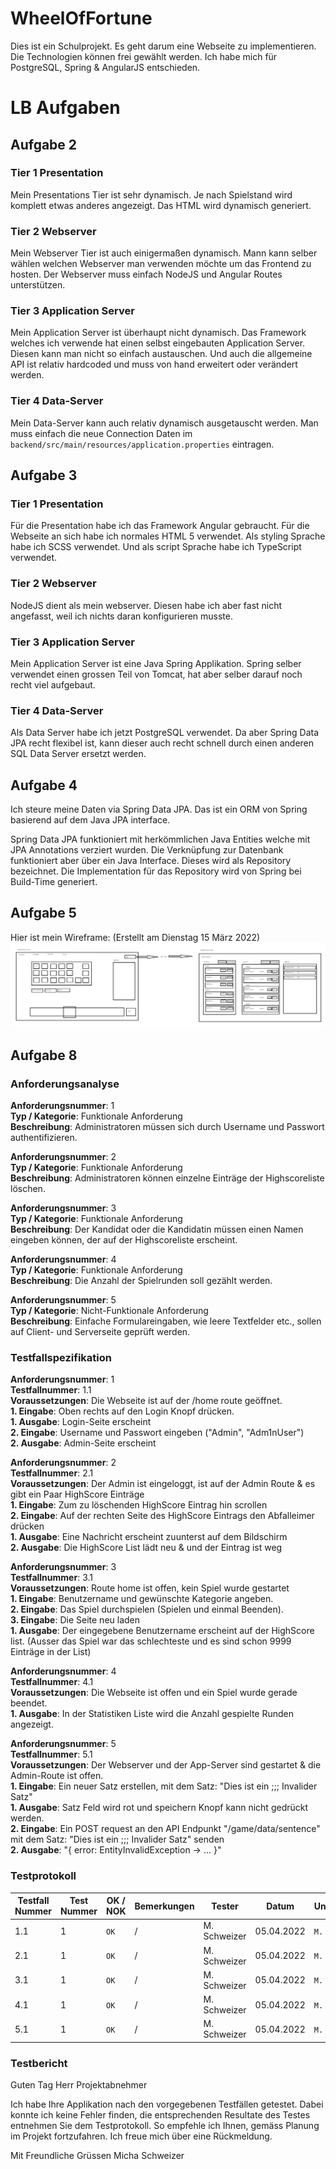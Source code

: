 # WheelOfFortune
Dies ist ein Schulprojekt. Es geht darum eine Webseite zu implementieren. Die Technologien können frei gewählt werden. Ich habe mich für PostgreSQL, Spring & AngularJS entschieden. 

# LB Aufgaben
## Aufgabe 2
### Tier 1 Presentation
Mein Presentations Tier ist sehr dynamisch. Je nach Spielstand wird komplett etwas anderes angezeigt. Das HTML wird dynamisch generiert.
### Tier 2 Webserver
Mein Webserver Tier ist auch einigermaßen dynamisch. Mann kann selber wählen welchen Webserver man verwenden möchte um das Frontend zu hosten. Der Webserver muss einfach NodeJS und Angular Routes unterstützen. 
### Tier 3 Application Server
Mein Application Server ist überhaupt nicht dynamisch. Das Framework welches ich verwende hat einen selbst eingebauten Application Server. Diesen kann man nicht so einfach austauschen. Und auch die allgemeine API ist relativ hardcoded und muss von hand erweitert oder verändert werden.
### Tier 4 Data-Server 
Mein Data-Server kann auch relativ dynamisch ausgetauscht werden. Man muss einfach die neue Connection Daten im `backend/src/main/resources/application.properties` eintragen.

## Aufgabe 3
### Tier 1 Presentation
Für die Presentation habe ich das Framework Angular gebraucht. Für die Webseite an sich habe ich normales HTML 5 verwendet. Als styling Sprache habe ich SCSS verwendet. Und als script Sprache habe ich TypeScript verwendet.  
### Tier 2 Webserver
NodeJS dient als mein webserver. Diesen habe ich aber fast nicht angefasst, weil ich nichts daran konfigurieren musste. 
### Tier 3 Application Server
Mein Application Server ist eine Java Spring Applikation. Spring selber verwendet einen grossen Teil von Tomcat, hat aber selber darauf noch recht viel aufgebaut.
### Tier 4 Data-Server 
Als Data Server habe ich jetzt PostgreSQL verwendet. Da aber Spring Data JPA recht flexibel ist, kann dieser auch recht schnell durch einen anderen SQL Data Server ersetzt werden.

## Aufgabe 4
Ich steure meine Daten via Spring Data JPA. Das ist ein ORM von Spring basierend auf dem Java JPA interface. 

Spring Data JPA funktioniert mit herkömmlichen Java Entities welche mit JPA Annotations verziert wurden. Die Verknüpfung zur Datenbank funktioniert aber über ein Java Interface. Dieses wird als Repository bezeichnet. Die Implementation für das Repository wird von Spring bei Build-Time generiert. 

## Aufgabe 5
Hier ist mein Wireframe: (Erstellt am Dienstag 15 März 2022) 
![Wireframe Visualisation](Wireframe.png "Wireframe Visualisation")

## Aufgabe 8
### Anforderungsanalyse

**Anforderungsnummer**: 1 <br>
**Typ / Kategorie**: Funktionale Anforderung <br>
**Beschreibung**: Administratoren müssen sich durch Username und Passwort authentifizieren.

**Anforderungsnummer**: 2 <br>
**Typ / Kategorie**: Funktionale Anforderung <br>
**Beschreibung**:  Administratoren können einzelne Einträge der Highscoreliste löschen.

**Anforderungsnummer**: 3 <br>
**Typ / Kategorie**: Funktionale Anforderung <br>
**Beschreibung**:  Der Kandidat oder die Kandidatin müssen einen Namen eingeben können, der auf der Highscoreliste erscheint.

**Anforderungsnummer**: 4 <br>
**Typ / Kategorie**: Funktionale Anforderung <br>
**Beschreibung**:  Die Anzahl der Spielrunden soll gezählt werden.

**Anforderungsnummer**: 5 <br>
**Typ / Kategorie**: Nicht-Funktionale Anforderung <br>
**Beschreibung**:  Einfache Formulareingaben, wie leere Textfelder etc., sollen auf Client- und Serverseite geprüft werden.

### Testfallspezifikation

**Anforderungsnummer**: 1 <br>
**Testfallnummer**: 1.1 <br>
**Voraussetzungen**: Die Webseite ist auf der /home route geöffnet. <br>
**1. Eingabe**: Oben rechts auf den Login Knopf drücken.<br>
**1. Ausgabe**: Login-Seite erscheint<br>
**2. Eingabe**: Username und Passwort eingeben ("Admin", "Adm1nUser")<br>
**2. Ausgabe**: Admin-Seite erscheint<br>

**Anforderungsnummer**: 2 <br>
**Testfallnummer**: 2.1 <br>
**Voraussetzungen**: Der Admin ist eingeloggt, ist auf der Admin Route & es gibt ein Paar HighScore Einträge <br>
**1. Eingabe**: Zum zu löschenden HighScore Eintrag hin scrollen<br>
**2. Eingabe**: Auf der rechten Seite des HighScore Eintrags den Abfalleimer drücken<br>
**1. Ausgabe**: Eine Nachricht erscheint zuunterst auf dem Bildschirm<br>
**2. Ausgabe**: Die HighScore List lädt neu & und der Eintrag ist weg<br>

**Anforderungsnummer**: 3 <br>
**Testfallnummer**: 3.1 <br>
**Voraussetzungen**: Route home ist offen, kein Spiel wurde gestartet <br>
**1. Eingabe**: Benutzername und gewünschte Kategorie angeben.<br>
**2. Eingabe**: Das Spiel durchspielen (Spielen und einmal Beenden).<br>
**3. Eingabe**: Die Seite neu laden<br>
**1. Ausgabe**: Der eingegebene Benutzername erscheint auf der HighScore list. (Ausser das Spiel war das schlechteste und es sind schon 9999 Einträge in der List)<br>

**Anforderungsnummer**: 4 <br>
**Testfallnummer**: 4.1 <br>
**Voraussetzungen**: Die Webseite ist offen und ein Spiel wurde gerade beendet. <br>
**1. Ausgabe**: In der Statistiken Liste wird die Anzahl gespielte Runden angezeigt. <br>

**Anforderungsnummer**: 5 <br>
**Testfallnummer**: 5.1 <br>
**Voraussetzungen**: Der Webserver und der App-Server sind gestartet & die Admin-Route ist offen. <br>
**1. Eingabe**: Ein neuer Satz erstellen, mit dem Satz: "Dies ist ein ;;; Invalider Satz" <br>
**1. Ausgabe**: Satz Feld wird rot und speichern Knopf kann nicht gedrückt werden. <br>
**2. Eingabe**: Ein POST request an den API Endpunkt "/game/data/sentence" mit dem Satz: "Dies ist ein ;;; Invalider Satz" senden <br>
**2. Ausgabe**: "{ error: EntityInvalidException -> ... }" <br>

### Testprotokoll
| Testfall Nummer | Test Nummer | OK / NOK | Bemerkungen | Tester       | Datum      | Unterschrift |
|-----------------|-------------|----------|-------------|--------------|------------|--------------|
| 1.1             | 1           | `OK `    | /           | M. Schweizer | 05.04.2022 | `M. Sch`     | 
| 2.1             | 1           | `OK `    | /           | M. Schweizer | 05.04.2022 | `M. Sch`     | 
| 3.1             | 1           | `OK`     | /           | M. Schweizer | 05.04.2022 | `M. Sch`     | 
| 4.1             | 1           | `OK`     | /           | M. Schweizer | 05.04.2022 | `M. Sch`     | 
| 5.1             | 1           | `OK `    | /           | M. Schweizer | 05.04.2022 | `M. Sch`     | 

### Testbericht

Guten Tag Herr Projektabnehmer

Ich habe Ihre Applikation nach den vorgegebenen Testfällen getestet. Dabei konnte ich keine Fehler finden, die entsprechenden Resultate des Testes entnehmen Sie dem Testprotokoll. So empfehle ich Ihnen, gemäss Planung im Projekt fortzufahren.
Ich freue mich über eine Rückmeldung.

Mit Freundliche Grüssen
Micha Schweizer
